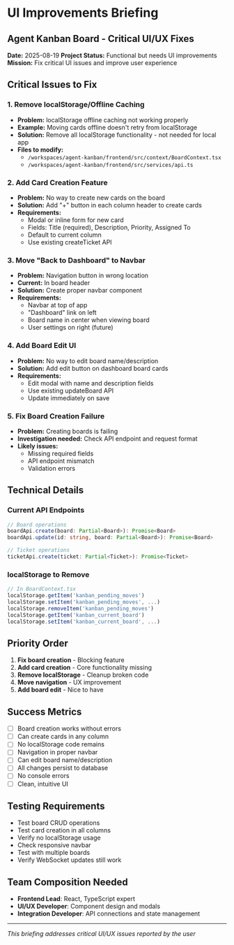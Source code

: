 # UI Improvements Briefing
## Agent Kanban Board - Critical UI/UX Fixes

**Date:** 2025-08-19
**Project Status:** Functional but needs UI improvements
**Mission:** Fix critical UI issues and improve user experience

## Critical Issues to Fix

### 1. Remove localStorage/Offline Caching
- **Problem:** localStorage offline caching not working properly
- **Example:** Moving cards offline doesn't retry from localStorage
- **Solution:** Remove all localStorage functionality - not needed for local app
- **Files to modify:**
  - `/workspaces/agent-kanban/frontend/src/context/BoardContext.tsx`
  - `/workspaces/agent-kanban/frontend/src/services/api.ts`

### 2. Add Card Creation Feature
- **Problem:** No way to create new cards on the board
- **Solution:** Add "+" button in each column header to create cards
- **Requirements:**
  - Modal or inline form for new card
  - Fields: Title (required), Description, Priority, Assigned To
  - Default to current column
  - Use existing createTicket API

### 3. Move "Back to Dashboard" to Navbar
- **Problem:** Navigation button in wrong location
- **Current:** In board header
- **Solution:** Create proper navbar component
- **Requirements:**
  - Navbar at top of app
  - "Dashboard" link on left
  - Board name in center when viewing board
  - User settings on right (future)

### 4. Add Board Edit UI
- **Problem:** No way to edit board name/description
- **Solution:** Add edit button on dashboard board cards
- **Requirements:**
  - Edit modal with name and description fields
  - Use existing updateBoard API
  - Update immediately on save

### 5. Fix Board Creation Failure
- **Problem:** Creating boards is failing
- **Investigation needed:** Check API endpoint and request format
- **Likely issues:**
  - Missing required fields
  - API endpoint mismatch
  - Validation errors

## Technical Details

### Current API Endpoints
```typescript
// Board operations
boardApi.create(board: Partial<Board>): Promise<Board>
boardApi.update(id: string, board: Partial<Board>): Promise<Board>

// Ticket operations
ticketApi.create(ticket: Partial<Ticket>): Promise<Ticket>
```

### localStorage to Remove
```typescript
// In BoardContext.tsx
localStorage.getItem('kanban_pending_moves')
localStorage.setItem('kanban_pending_moves', ...)
localStorage.removeItem('kanban_pending_moves')
localStorage.getItem('kanban_current_board')
localStorage.setItem('kanban_current_board', ...)
```

## Priority Order
1. **Fix board creation** - Blocking feature
2. **Add card creation** - Core functionality missing
3. **Remove localStorage** - Cleanup broken code
4. **Move navigation** - UX improvement
5. **Add board edit** - Nice to have

## Success Metrics
- [ ] Board creation works without errors
- [ ] Can create cards in any column
- [ ] No localStorage code remains
- [ ] Navigation in proper navbar
- [ ] Can edit board name/description
- [ ] All changes persist to database
- [ ] No console errors
- [ ] Clean, intuitive UI

## Testing Requirements
- Test board CRUD operations
- Test card creation in all columns
- Verify no localStorage usage
- Check responsive navbar
- Test with multiple boards
- Verify WebSocket updates still work

## Team Composition Needed
- **Frontend Lead**: React, TypeScript expert
- **UI/UX Developer**: Component design and modals
- **Integration Developer**: API connections and state management

---
*This briefing addresses critical UI/UX issues reported by the user*
